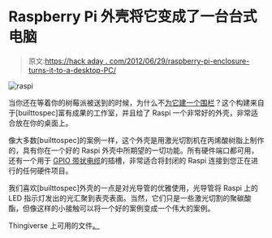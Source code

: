 # Raspberry Pi 外壳将它变成了一台台式电脑

> 原文:[https://hack aday . com/2012/06/29/raspberry-pi-enclosure-turns-it-to-a-desktop-PC/](https://hackaday.com/2012/06/29/raspberry-pi-enclosure-turns-it-into-a-desktop-pc/)

![](../Images/caec7cc7251624add841e4e60dfbc03a.png "raspi")

当你还在等着你的树莓派被送到的时候，为什么不[为它建一个围栏](http://www.built-to-spec.com/blog/kit-instructions/raspberry-pi-enclosure-assembly-instructions/)？这个构建来自于[builttospec]富有成果的工作室，并且给了 Raspi 一个非常好的外壳，非常适合放在你的桌面上。

像大多数[builttospec]的案例一样，这个外壳是用激光切割机在丙烯酸树脂上制作的，具有你在一个好的 Raspi 外壳中所期望的一切功能。所有硬件端口都可用，还有一个用于 [GPIO 带状电缆](http://www.adafruit.com/products/862)的插槽，非常适合将封闭的 Raspi 连接到您正在进行的任何硬件项目。

我们喜欢[builttospec]外壳的一点是对光导管的优雅使用，光导管将 Raspi 上的 LED 指示灯发出的光汇聚到表壳表面。当然，它们只是一些激光切割的聚碳酸酯，但像这样的小接触可以将一个好的案例变成一个伟大的案例。

Thingiverse 上可用的文件[。](http://www.thingiverse.com/thing:25100)